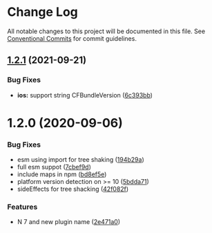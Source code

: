 # Change Log

All notable changes to this project will be documented in this file.
See [Conventional Commits](https://conventionalcommits.org) for commit guidelines.

## [1.2.1](https://github.com/nativescript-community/extendedinfo/compare/v1.2.0...v1.2.1) (2021-09-21)


### Bug Fixes

* **ios:** support string CFBundleVersion ([6c393bb](https://github.com/nativescript-community/extendedinfo/commit/6c393bb8f41c05b96a336d1fc69e4a96f56c890e))





# 1.2.0 (2020-09-06)


### Bug Fixes

* esm using import for tree shaking ([194b29a](https://github.com/nativescript-community/extendedinfo/commit/194b29aa4d8a3b02e4482aced3934a4c47a754ef))
* full esm suppot ([7cbef9d](https://github.com/nativescript-community/extendedinfo/commit/7cbef9d3291ec63c64f3fa4d32bcdcc36c228806))
* include maps in npm ([bd8ef5e](https://github.com/nativescript-community/extendedinfo/commit/bd8ef5eef9992d8bb48d250803b4a51165d6839f))
* platform version detection on >= 10 ([5bdda71](https://github.com/nativescript-community/extendedinfo/commit/5bdda718ea5576374b5d0e025fbc5875fc66ef23))
* sideEffects for tree shacking ([42f082f](https://github.com/nativescript-community/extendedinfo/commit/42f082ff51fec9bb6db3e3fc68de36340f4099a3))


### Features

* N 7 and new plugin name ([2e471a0](https://github.com/nativescript-community/extendedinfo/commit/2e471a0ae9588d08448da813e6fd6d3f0e9fde1c))
